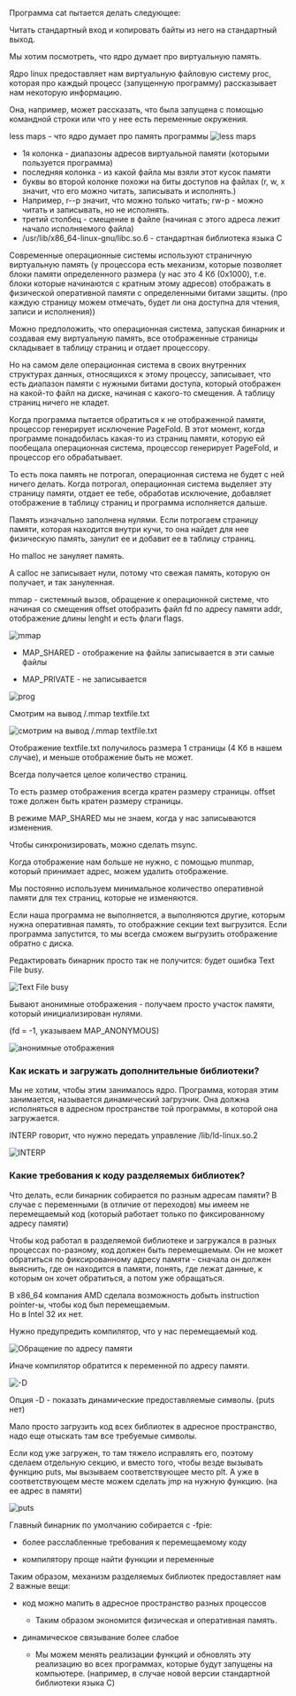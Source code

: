 Программа cat пытается делать следующее: 

Читать стандартный вход и копировать байты из него на стандартный выход.

Мы хотим посмотреть, что ядро думает про виртуальную память.

Ядро linux предоставляет нам виртуальную файловую систему proc, которая про каждый процесс (запущенную программу)
рассказывает нам некоторую информацию.

Она, например, может рассказать, что была запущена с помощью командной строки или что у нее есть переменные окружения.

less maps - что ядро думает про память программы
![less maps](./img1.png)
* 1я колонка - диапазоны адресов виртуальной памяти (которыми пользуется программа)
* последняя колонка - из какой файла мы взяли этот кусок памяти
* буквы во второй колонке похожи на биты доступов на файлах (r, w, x значит, что его можно читать, записывать и исполнять.) 
* Например, r--p значит, что можно только читать; rw-p - можно читать и записывать, но не исполнять.
* третий столбец - смещение в файле (начиная с этого адреса лежит начало исполняемого файла)
* /usr/lib/x86_64-linux-gnu/libc.so.6 - стандартная библиотека языка C

Современные операционные системы используют страничную виртуальную память
(у процессора есть механизм, которые позволяет блоки памяти определенного размера (у нас это 4 Кб (0x1000), т.е. блоки
которые начинаются с кратным этому адресов) отображать в физической оперативной памяти с определенными
битами защиты.
(про каждую страницу можем отмечать, будет ли она доступна для чтения, записи и исполнения))

Можно предположить, что операционная система, запуская бинарник и создавая ему виртуальную память, все отображенные
страницы складывает в таблицу страниц и отдает процессору.

Но на самом деле операционная система в своих внутренних структурах данных, относящихся к этому процессу, записывает,
что есть диапазон памяти с нужными битами доступа, который отображен на какой-то файл на диске, начиная с какого-то
смещения.
А таблицу страниц ничего не кладет.

Когда программа пытается обратиться к не отображенной памяти, процессор генерирует исключение PageFold.
В этот момент, когда программе понадобилась какая-то из страниц памяти, которую ей пообещала операционная система,
процессор генерирует PageFold, и процессор его обрабатывает.
    
То есть пока память не потрогал, операционная система не будет с ней ничего делать.
Когда потрогал, операционная система выделяет эту страницу памяти, отдает ее тебе, обработав исключение, добавляет
отображение в таблицу страниц и программа исполняется дальше.

Память изначально заполнена нулями. Если потрогаем страницу памяти, которая находится внутри кучи, то она найдет для нее
физическую память, занулит ее и добавит ее в таблицу страниц. 

Но malloc не зануляет память.

A calloc не записывает нули, потому что свежая память, которую он получает, и так зануленная.

mmap - системный вызов, обращение к операционной системе, что начиная со смещения offset отобразить файл fd по адресу
памяти addr, отображение длины lenght и есть флаги flags.

![mmap](./img2.png)

* MAP_SHARED - отображение на файлы записывается в эти самые файлы

* MAP_PRIVATE - не записывается

![prog](./img3.png)

Cмотрим на вывод /.mmap textfile.txt

![смотрим на вывод /.mmap textfile.txt](./img4.png)

Отображение textfile.txt получилось размера 1 страницы (4 Кб в нашем случае), и меньше отображение быть не может.

Всегда получается целое количество страниц.

То есть размер отображения всегда кратен размеру страницы.
offset тоже должен быть кратен размеру страницы.

В режиме MAP_SHARED мы не знаем, когда у нас записываются изменения.

Чтобы синхронизировать, можно сделать msync.

Когда отображение нам больше не нужно, с помощью munmap, который принимает адрес, можем удалить отображение.

Мы постоянно используем минимальное количество оперативной памяти для тех страниц, которые не изменяются. 

Если наша программа не выполняется, а выполняются другие, которым нужна оперативная память, то отображние секции text 
выгрузится. Если программа запустится, то мы всегда сможем выгрузить отображение обратно с диска.

Редактировать бинарник просто так не получится: будет ошибка Text File busy.

![Text File busy](./img5.png)

Бывают анонимные отображения - получаем просто участок памяти, который инициализирован нулями.

(fd = -1, указываем MAP_ANONYMOUS)

![анонимные отображения](./img6.png)

### Как искать и загружать дополнительные библиотеки? 

Мы не хотим, чтобы этим занималось ядро. Программа, которая этим занимается, называется динамический загрузчик.
Она должна исполняться в адресном пространстве той программы, в которой она загружается.

INTERP говорит, что нужно передать управление /lib/ld-linux.so.2

![INTERP](./img7.png)

### Какие требования к коду разделяемых библиотек?

Что делать, если бинарник собирается по разным адресам памяти?
В случае с переменными (в отличие от переходов) мы имеем не перемещаемый код (который работает только по фиксированному
адресу памяти)

Чтобы код работал в разделяемой библиотеке и загружался в разных процессах по-разному, код должен быть перемещаемым.
Он не может обратиться по фиксированному адресу памяти - сначала он должен выяснить, где он находится в памяти, понять,
где лежат данные, к которым он хочет обратиться, а потом уже обращаться.

В x86_64 компания AMD сделала возможность добыть instruction pointer-ы, чтобы код был перемещаемым.  
Но в Intel 32 их нет.

Нужно предупредить компилятор, что у нас перемещаемый код.

![Обращение по адресу памяти](./img8.png)

Иначе компилятор обратится к переменной по адресу памяти.

![-D](./img9.png)

Опция -D - показать динамические предоставляемые символы. (puts нет)

Мало просто загрузить код всех библиотек в адресное пространство, надо еще отыскать там все требуемые символы.

Если код уже загружен, то там тяжело исправлять его, поэтому сделаем отдельную секцию, и вместо того, чтобы везде
вызывать функцию puts, мы вызываем соответствующее место plt. А уже в соответствующем месте можем сделать jmp на нужную
функцию. (на ее адрес в памяти)

![puts](./img10.png)

Главный бинарник по умолчанию собирается с -fpie:

* более расслабленные требования к перемещаемому коду

* компилятору проще найти функции и переменные

Таким образом, механизм разделяемых библиотек предоставляет нам 2 важные вещи:

* код можно мапить в адресное пространство разных процессов 
  * Таким образом экономится физическая и оперативная память.
  
* динамическое связывание более слабое
  * Мы можем менять реализации функций и обновлять эту реализацию во всех программах, которые будут запущены на компьютере.
(например, в случае новой версии стандартной библиотеки языка C)
  